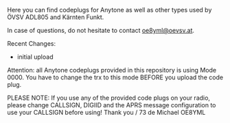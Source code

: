
Here you can find codeplugs for Anytone as well as other types used by ÖVSV ADL805 and Kärnten Funkt.

In case of questions, do not hesitate to contact oe8yml@oevsv.at.

Recent Changes:
* initial upload

Attention: all Anytone codeplugs provided in this repository is using Mode 0000. You have to change the trx to this mode BEFORE you upload the code plug.

PLEASE NOTE: If you use any of the provided code plugs on your radio, please change CALLSIGN, DIGIID and the APRS message configuration to use your CALLSIGN before using! Thank you / 73 de Michael OE8YML
